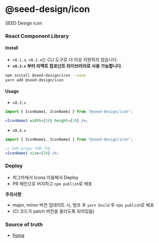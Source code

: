 # @seed-design/icon

SEED Design icon

### React Component Library

#### Install

- `v0.1.x`, `v0.2.x`는 CLI 도구로 더 이상 지원하지 않습니다.
- **`v0.3.x` 부터 리액트 컴포넌트 라이브러리로 사용 가능합니다.**

```bash
npm install @seed-design/icon --save
yarn add @seed-design/icon
```

#### Usage

- `v0.3.x`

```jsx
import { IconName1, IconName2 } from "@seed-design/icon";

<IconName1 width={20} height={20} />;
```

- `v0.4.x`

```jsx
import { IconName1, IconName2 } from "@seed-design/icon";

// SVG props 사용 가능
<IconName1 size={20} />;
```

### Deploy

- 피그마에서 Icona 이용해서 Deploy
- PR 메인으로 머지하고 `npm publish`로 배포

**주의사항**

- major, minor 버전 업데이트 시, 범프 후 `yarn build` 후 `npm publish`로 배포
- (CI 코드가 patch 버전을 올리도록 되어있음)

### Source of truth

- [figma](https://www.figma.com/file/58VvezaS8z1FsIOr9KFHKW/Icon-%26-Graphic?type=design&node-id=17-54&mode=design&t=B1ayBi2xXki0VZft-4)
